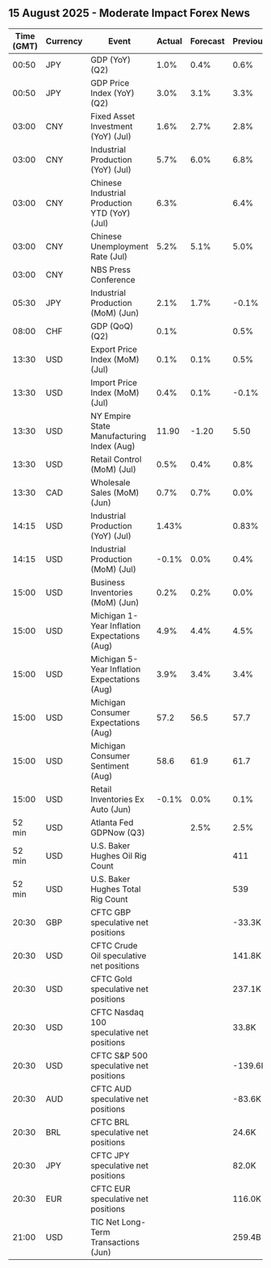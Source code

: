 ## 15 August 2025 - Moderate Impact Forex News

| Time (GMT) | Currency | Event | Actual | Forecast | Previous |
|------|----------|-------|--------|----------|----------|
| 00:50 | JPY | GDP (YoY) (Q2) | 1.0% | 0.4% | 0.6% |
| 00:50 | JPY | GDP Price Index (YoY) (Q2) | 3.0% | 3.1% | 3.3% |
| 03:00 | CNY | Fixed Asset Investment (YoY) (Jul) | 1.6% | 2.7% | 2.8% |
| 03:00 | CNY | Industrial Production (YoY) (Jul) | 5.7% | 6.0% | 6.8% |
| 03:00 | CNY | Chinese Industrial Production YTD (YoY) (Jul) | 6.3% |  | 6.4% |
| 03:00 | CNY | Chinese Unemployment Rate (Jul) | 5.2% | 5.1% | 5.0% |
| 03:00 | CNY | NBS Press Conference |  |  |  |
| 05:30 | JPY | Industrial Production (MoM) (Jun) | 2.1% | 1.7% | -0.1% |
| 08:00 | CHF | GDP (QoQ) (Q2) | 0.1% |  | 0.5% |
| 13:30 | USD | Export Price Index (MoM) (Jul) | 0.1% | 0.1% | 0.5% |
| 13:30 | USD | Import Price Index (MoM) (Jul) | 0.4% | 0.1% | -0.1% |
| 13:30 | USD | NY Empire State Manufacturing Index (Aug) | 11.90 | -1.20 | 5.50 |
| 13:30 | USD | Retail Control (MoM) (Jul) | 0.5% | 0.4% | 0.8% |
| 13:30 | CAD | Wholesale Sales (MoM) (Jun) | 0.7% | 0.7% | 0.0% |
| 14:15 | USD | Industrial Production (YoY) (Jul) | 1.43% |  | 0.83% |
| 14:15 | USD | Industrial Production (MoM) (Jul) | -0.1% | 0.0% | 0.4% |
| 15:00 | USD | Business Inventories (MoM) (Jun) | 0.2% | 0.2% | 0.0% |
| 15:00 | USD | Michigan 1-Year Inflation Expectations (Aug) | 4.9% | 4.4% | 4.5% |
| 15:00 | USD | Michigan 5-Year Inflation Expectations (Aug) | 3.9% | 3.4% | 3.4% |
| 15:00 | USD | Michigan Consumer Expectations (Aug) | 57.2 | 56.5 | 57.7 |
| 15:00 | USD | Michigan Consumer Sentiment (Aug) | 58.6 | 61.9 | 61.7 |
| 15:00 | USD | Retail Inventories Ex Auto (Jun) | -0.1% | 0.0% | 0.1% |
| 52 min | USD | Atlanta Fed GDPNow (Q3) |  | 2.5% | 2.5% |
| 52 min | USD | U.S. Baker Hughes Oil Rig Count |  |  | 411 |
| 52 min | USD | U.S. Baker Hughes Total Rig Count |  |  | 539 |
| 20:30 | GBP | CFTC GBP speculative net positions |  |  | -33.3K |
| 20:30 | USD | CFTC Crude Oil speculative net positions |  |  | 141.8K |
| 20:30 | USD | CFTC Gold speculative net positions |  |  | 237.1K |
| 20:30 | USD | CFTC Nasdaq 100 speculative net positions |  |  | 33.8K |
| 20:30 | USD | CFTC S&P 500 speculative net positions |  |  | -139.6K |
| 20:30 | AUD | CFTC AUD speculative net positions |  |  | -83.6K |
| 20:30 | BRL | CFTC BRL speculative net positions |  |  | 24.6K |
| 20:30 | JPY | CFTC JPY speculative net positions |  |  | 82.0K |
| 20:30 | EUR | CFTC EUR speculative net positions |  |  | 116.0K |
| 21:00 | USD | TIC Net Long-Term Transactions (Jun) |  |  | 259.4B |
